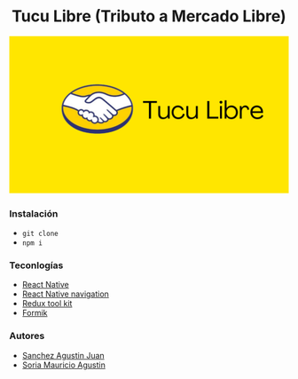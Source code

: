 # <center>Tucu Libre (Tributo a Mercado Libre) </center>
![alt text](assets/4.png)
##### 
### Instalación
- `git clone `
- `npm i`

### Teconlogías
- [React Native](https://reactnative.dev/)
- [React Native navigation](https://reactnavigation.org/)
- [Redux tool kit](https://redux-toolkit.js.org/)
- [Formik](https://formik.org/)

### Autores
- [Sanchez Agustin Juan](https://github.com/AgustinSanchez1)
- [Soria Mauricio Agustin](https://github.com/MauricioSor)